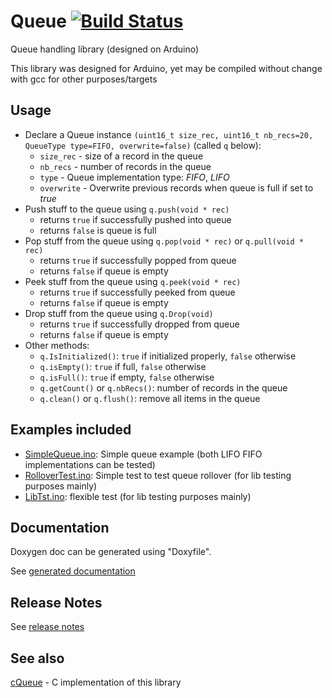 # Queue [![Build Status](https://travis-ci.org/SMFSW/Queue.svg?branch=master)](https://travis-ci.org/SMFSW/Queue)

Queue handling library (designed on Arduino)

This library was designed for Arduino, yet may be compiled without change with gcc for other purposes/targets

## Usage

- Declare a Queue instance `(uint16_t size_rec, uint16_t nb_recs=20, QueueType type=FIFO, overwrite=false)` (called `q` below):
  - `size_rec` - size of a record in the queue
  - `nb_recs` - number of records in the queue
  - `type` - Queue implementation type: _FIFO_, _LIFO_
  - `overwrite` - Overwrite previous records when queue is full if set to _true_
- Push stuff to the queue using `q.push(void * rec)`
  - returns `true` if successfully pushed into queue
  - returns `false` is queue is full
- Pop stuff from the queue using `q.pop(void * rec)` or `q.pull(void * rec)`
  - returns `true` if successfully popped from queue
  - returns `false` if queue is empty
- Peek stuff from the queue using `q.peek(void * rec)`
  - returns `true` if successfully peeked from queue
  - returns `false` if queue is empty
- Drop stuff from the queue using `q.Drop(void)`
  - returns `true` if successfully dropped from queue
  - returns `false` if queue is empty
- Other methods:
  - `q.IsInitialized()`: `true` if initialized properly, `false` otherwise
  - `q.isEmpty()`: `true` if full, `false` otherwise
  - `q.isFull()`: `true` if empty, `false` otherwise
  - `q.getCount()` or `q.nbRecs()`: number of records in the queue
  - `q.clean()` or `q.flush()`: remove all items in the queue

## Examples included

- [SimpleQueue.ino](examples/SimpleQueue/SimpleQueue.ino): Simple queue example (both LIFO FIFO implementations can be tested)
- [RolloverTest.ino](examples/RolloverTest/RolloverTest.ino): Simple test to test queue rollover (for lib testing purposes mainly)
- [LibTst.ino](examples/LibTst/LibTst.ino): flexible test (for lib testing purposes mainly)

## Documentation

Doxygen doc can be generated using "Doxyfile".

See [generated documentation](https://smfsw.github.io/Queue/)

## Release Notes

See [release notes](https://raw.githubusercontent.com/SMFSW/Queue/ReleaseNotes.md)

## See also

[cQueue](https://github.com/SMFSW/cQueue) - C implementation of this library
